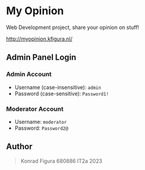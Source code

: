 # My Opinion

Web Development project, share your opinion on stuff!

<http://myopinion.kfigura.nl/>

## Admin Panel Login

### Admin Account

- Username (case-insensitive): `admin`
- Password (case-sensitive): `Password1!`

### Moderator Account

- Username: `moderator`
- Password: `Password2@`

## Author

> Konrad Figura
> 680886
> IT2a
> 2023
